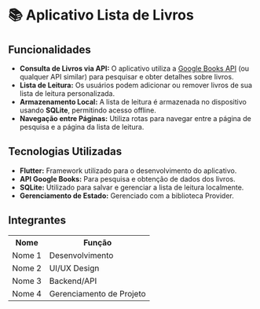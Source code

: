 <h1>📚 Aplicativo Lista de Livros</h1>

<h2>Funcionalidades</h2>
<ul>
    <li><strong>Consulta de Livros via API:</strong> O aplicativo utiliza a <a href="https://developers.google.com/books" target="_blank">Google Books API</a> (ou qualquer API similar) para pesquisar e obter detalhes sobre livros.</li>
    <li><strong>Lista de Leitura:</strong> Os usuários podem adicionar ou remover livros de sua lista de leitura personalizada.</li>
    <li><strong>Armazenamento Local:</strong> A lista de leitura é armazenada no dispositivo usando <strong>SQLite</strong>, permitindo acesso offline.</li>
    <li><strong>Navegação entre Páginas:</strong> Utiliza rotas para navegar entre a página de pesquisa e a página da lista de leitura.</li>
</ul>

<h2>Tecnologias Utilizadas</h2>
<ul>
    <li><strong>Flutter:</strong> Framework utilizado para o desenvolvimento do aplicativo.</li>
    <li><strong>API Google Books:</strong> Para pesquisa e obtenção de dados dos livros.</li>
    <li><strong>SQLite:</strong> Utilizado para salvar e gerenciar a lista de leitura localmente.</li>
    <li><strong>Gerenciamento de Estado:</strong> Gerenciado com a biblioteca Provider.</li>
</ul>

<h2>Integrantes</h2>
<table>
    <tr>
        <th>Nome</th>
        <th>Função</th>
    </tr>
    <tr>
        <td>Nome 1</td>
        <td>Desenvolvimento</td>
    </tr>
    <tr>
        <td>Nome 2</td>
        <td>UI/UX Design</td>
    </tr>
    <tr>
        <td>Nome 3</td>
        <td>Backend/API</td>
    </tr>
    <tr>
        <td>Nome 4</td>
        <td>Gerenciamento de Projeto</td>
    </tr>
</table>
